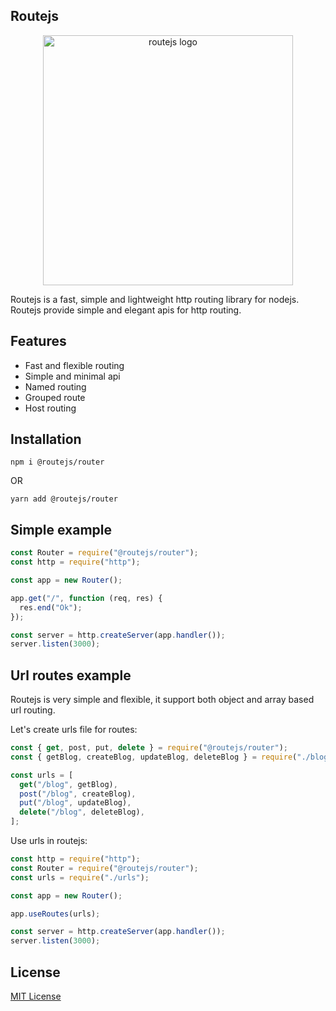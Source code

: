 ## Routejs

<p align="center">
  <img src="https://github.com/routejs/docs/blob/main/routejs.jpg" width="400px" alt="routejs logo">
</p>

Routejs is a fast, simple and lightweight http routing library for nodejs. Routejs provide simple and elegant apis for http routing.

## Features
- Fast and flexible routing
- Simple and minimal api
- Named routing
- Grouped route
- Host routing

## Installation
```shell
npm i @routejs/router
```

OR

```shell
yarn add @routejs/router
```

## Simple example

```javascript
const Router = require("@routejs/router");
const http = require("http");

const app = new Router();

app.get("/", function (req, res) {
  res.end("Ok");
});

const server = http.createServer(app.handler());
server.listen(3000);
```

## Url routes example
Routejs is very simple and flexible, it support both object and array based url routing.

Let's create urls file for routes:
```javascript
const { get, post, put, delete } = require("@routejs/router");
const { getBlog, createBlog, updateBlog, deleteBlog } = require("./blogs");

const urls = [
  get("/blog", getBlog),
  post("/blog", createBlog),
  put("/blog", updateBlog),
  delete("/blog", deleteBlog),
];
```

Use urls in routejs:
```javascript
const http = require("http");
const Router = require("@routejs/router");
const urls = require("./urls");

const app = new Router();

app.useRoutes(urls);

const server = http.createServer(app.handler());
server.listen(3000);
```
## License

  [MIT License](https://github.com/routejs/router/blob/main/LICENSE)
